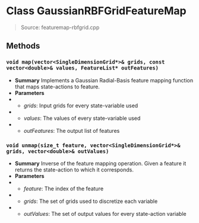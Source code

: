 # Class GaussianRBFGridFeatureMap
> Source: featuremap-rbfgrid.cpp
## Methods
### ``void map(vector<SingleDimensionGrid*>& grids, const vector<double>& values, FeatureList* outFeatures)``
* **Summary**
  Implements a Gaussian Radial-Basis feature mapping function that maps state-actions to feature.
* **Parameters**
* * _grids_: Input grids for every state-variable used
* * _values_: The values of every state-variable used
* * _outFeatures_: The output list of features
### ``void unmap(size_t feature, vector<SingleDimensionGrid*>& grids, vector<double>& outValues)``
* **Summary**
  Inverse of the feature mapping operation. Given a feature it returns the state-action to which it corresponds.
* **Parameters**
* * _feature_: The index of the feature
* * _grids_: The set of grids used to discretize each variable
* * _outValues_: The set of output values for every state-action variable
